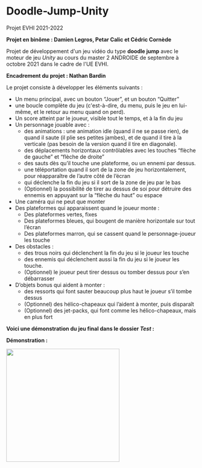 # Doodle-Jump-Unity

Projet EVHI 2021-2022

**Projet en binôme : Damien Legros, Petar Calic et Cédric Cornède**

Projet de développement d'un jeu vidéo du type **doodle jump** avec le moteur de jeu *Unity* au cours du master 2 ANDROIDE de septembre à octobre 2021 dans le cadre de l'UE EVHI.

**Encadrement du projet : Nathan Bardin**

Le projet consiste à développer les éléments suivants :

- Un menu principal, avec un bouton “Jouer”, et un bouton “Quitter”
- une boucle complète du jeu (c'est-à-dire, du menu, puis le jeu en lui-même, et le
retour au menu quand on perd).
- Un score atteint par le joueur, visible tout le temps, et à la fin du jeu
- Un personnage jouable avec :
   - des animations : une animation idle (quand il ne se passe rien), de quand il saute (il plie ses petites jambes), et de quand il tire à la verticale (pas besoin de la version quand il tire en diagonale).
   - des déplacements horizontaux contrôlables avec les touches “flèche de gauche” et “flèche de droite”
   - des sauts dès qu’il touche une plateforme, ou un ennemi par dessus.
   - une téléportation quand il sort de la zone de jeu horizontalement, pour réapparaître de l’autre côté de l’écran
   - qui déclenche la fin du jeu si il sort de la zone de jeu par le bas
   - (Optionnel) la possibilité de tirer au dessus de soi pour détruire des ennemis en appuyant sur la “flèche du haut” ou espace
- Une caméra qui ne peut que monter
- Des plateformes qui apparaissent quand le joueur monte :
   - Des plateformes vertes, fixes
   - Des plateformes bleues, qui bougent de manière horizontale sur tout l’écran
   - Des plateformes marron, qui se cassent quand le personnage-joueur les touche
- Des obstacles :
   - des trous noirs qui déclenchent la fin du jeu si le joueur les touche
   - des ennemis qui déclenchent aussi la fin du jeu si le joueur les touche.
   - (Optionnel) le joueur peut tirer dessus ou tomber dessus pour s’en débarrasser
- D’objets bonus qui aident à monter :
   - des ressorts qui font sauter beaucoup plus haut le joueur s’il tombe dessus
   - (Optionnel) des hélico-chapeaux qui l’aident à monter, puis disparaît
   - (Optionnel) des jet-packs, qui font comme les hélico-chapeaux, mais en plus fort

**Voici une démonstration du jeu final dans le dossier _Test_ :**

**Démonstration :**

<img src="https://github.com/DamienLegros/doodle-jump/blob/main/Demo.gif?raw=true" width="300" />
